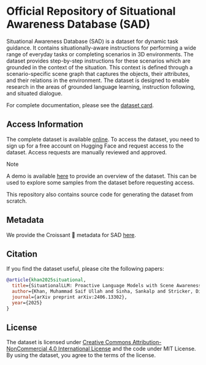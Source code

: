 # Official Repository of Situational Awareness Database (SAD)

Situational Awareness Database (SAD) is a dataset for dynamic task guidance. It contains situationally-aware
instructions for performing a wide range of everyday tasks or completing scenarios in 3D environments. The dataset
provides step-by-step instructions for these scenarios which are grounded in the context of the situation. This
context is defined through a scenario-specific scene graph that captures the objects, their attributes, and their
relations in the environment. The dataset is designed to enable research in the areas of grounded language learning,
instruction following, and situated dialogue.

For complete documentation, please see the [dataset card](DATASET_CARD.md).

## Access Information

The complete dataset is available [online](https://huggingface.co/datasets/saifkhichi96/sad-instruct). To access the dataset, you need to sign up for a free account on Hugging Face and request access to the dataset. Access requests are manually reviewed and approved.

> [!NOTE]
> A demo is available [here](https://blog.mindgarage.de/situational-instructions-database/) to provide an overview of the dataset. This can be used to explore some samples from the dataset before requesting access.

This repository also contains source code for generating the dataset from scratch.

## Metadata

We provide the Croissant 🥐 metadata for SAD [here](croissant.json).

## Citation

 If you find the dataset useful, please cite the following papers:

```bibtex
@article{khan2025situational,
  title={SituationalLLM: Proactive Language Models with Scene Awareness for Dynamic, Contextual Task Guidance},
  author={Khan, Muhammad Saif Ullah and Sinha, Sankalp and Stricker, Didier and Afzal, Muhammad Zeshan},
  journal={arXiv preprint arXiv:2406.13302},
  year={2025}
}
```

## License

The dataset is licensed under [Creative Commons Attribution-NonCommercial 4.0 International License](https://creativecommons.org/licenses/by-nc/4.0/deed.en) and the code under MIT License. By using the dataset, you agree to the terms of the license.
